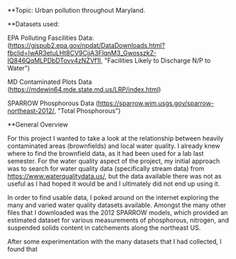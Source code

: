 **Topic: Urban pollution throughout Maryland.


**Datasets used:

EPA Polluting Fascilities Data: (https://gispub2.epa.gov/npdat/DataDownloads.html?fbclid=IwAR3etuLHt8CV9CjjA3FlqnM3_GwosszkZ-IQ846QqMLPDbDTovv4zNZVf1I, "Facilities Likely to Discharge N/P to Water")

MD Contaminated Plots Data (https://mdewin64.mde.state.md.us/LRP/index.html)

SPARROW Phosphorous Data (https://sparrow.wim.usgs.gov/sparrow-northeast-2012/, "Total Phosphorous")


**General Overview 


For this project I wanted to take a look at the relationship between heavily contaminated areas (brownfields) and local water quality.
I already knew where to find the brownfield data, as it had been used for a lab last semester. 
For the water quality aspect of the project, my initial approach was to search for water quality data (specifically stream data) from  https://www.waterqualitydata.us/, but the data available there was not as useful as I had hoped it would be and I ultimately did not end up using it.


In order to find usable data, I poked around on the internet exploring the many and varied water quality datasets available. 
Amongst the many other files that I downloaded was the 2012 SPARROW models, which provided an estimated dataset for various measurements of phosphorous, nitrogen, and suspended solids content in catchements along the northeast US. 


After some experimentation with the many datasets that I had collected, I found that 
